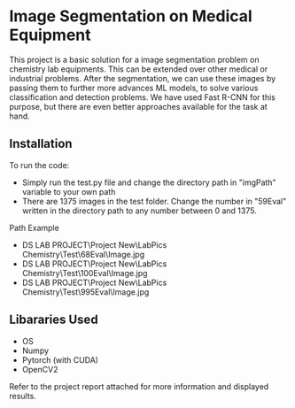 # Image Segmentation on Medical Equipment

This project is a basic solution for a image segmentation problem on chemistry lab equipments. This can be extended over other medical or industrial problems. After the segmentation, we can use these images by passing them to further more advances ML models, to solve various classification and detection problems. We have used Fast R-CNN for this purpose, but there are even better approaches available for the task at hand.

## Installation

To run the code:
- Simply run the test.py file and change the directory path in "imgPath" variable to your own path
- There are 1375 images in the test folder. Change the number in "59Eval" written in the directory path to any number between 0 and 1375.

Path Example  
- DS LAB PROJECT\\Project New\\LabPics Chemistry\\Test\\68Eval\\Image.jpg  
- DS LAB PROJECT\\Project New\\LabPics Chemistry\\Test\\100Eval\\Image.jpg  
- DS LAB PROJECT\\Project New\\LabPics Chemistry\\Test\\995Eval\\Image.jpg  


## Libararies Used
- OS
- Numpy
- Pytorch (with CUDA)
- OpenCV2

Refer to the project report attached for more information and displayed results.
